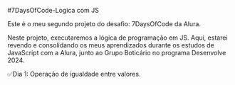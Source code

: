 #7DaysOfCode-Logica com JS

Este é o meu segundo projeto do desafio: 7DaysOfCode da Alura. 

Neste projeto, executaremos a lógica de programação em JS.
Aqui, estarei revendo e consolidando os meus aprendizados durante os estudos de JavaScript com a Alura, junto ao Grupo Boticário no programa Desenvolve 2024. 

✅Dia 1:  Operação de igualdade entre valores.

